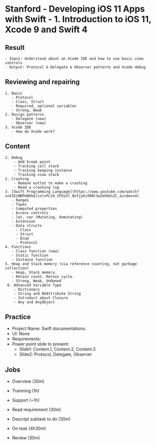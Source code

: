 # Stanford - Developing iOS 11 Apps with Swift - 1. Introduction to iOS 11, Xcode 9 and Swift 4
## Result
    - Input: Understand about an Xcode IDE and how to use basic view controls
    - Output: Protocol & Delegate & Observer patterns and Xcode debug
## Reviewing and repairing
    1. Basic
       - Protocol
       - Class, Struct
       - Required, optional variables
       - Strong, Weak
    2. Design patterns
       - Delegate (new)
       - Observer (new)
    3. Xcode IDE
       - How do Xcode work?
## Content
    1. Debug
        - Add break point
        - Tracking call stack
        - Tracking keeping instance
        - Tracking view stack
    2. Crashing
        - Remove outlet to make a crashing
        - Read a crashing log
    3. [Swift Programming Language](https://www.youtube.com/watch?v=VIEzNBPmQKk&list=PL3d_SFOiG7_8ofjyKzX6Nl1wZehbdiZC_&index=4)
       - Ranges
       - Tupes
       - Computed properties
       - Access controls
       - let, var (Mutating, Unmutating)
       - Extension
       - Data structs
         - Class
         - Struct
         - Enum
         - Protocol
    4. Functions
       - Class function (new)
       - Static function
       - Instance function
    5. Heap and Stack memory (via reference counting, not garbage collection)
       - Heap, Stack memory.
       - Retain count, Retain cycle.
       - Strong, Weak, UnOwned
     6. Advanced Variable Type
        - Dictionary
        - String and NSAttribute String
        - Introduct about Closure
        - Any and AnyObject

## Practice
- Project Name: Swift documentations.
- UI: None
- Requirements:
 - Power point slide to present: 
   - Slide1: Content.1, Content.2, Content.3
   - Slide2: Protocol, Delegate, Observer

## Jobs
- Overview (30m)
- Trainning (1h)
- Support (~1h)

- Read requirement (30m)
- Descript subtask to do (30m)
- On task (4h30m)

- Review (30m)